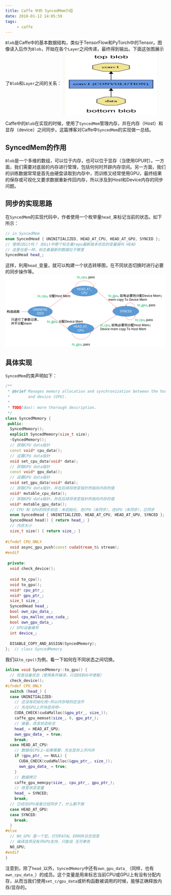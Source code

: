 ```yaml
---
title: Caffe 中的 SyncedMem介绍
date: 2018-01-12 14:05:59
tags:
     - caffe
---
```

`Blob`是Caffe中的基本数据结构，类似于TensorFlow和PyTorch中的Tensor。图像读入后作为`Blob`，开始在各个`Layer`之间传递，最终得到输出。下面这张图展示了`Blob`和`Layer`之间的关系：
 <img src="/img/caffe_syncedmem_blob_flow.jpg" width = "300" height = "200" alt="blob的流动" align=center />

Caffe中的`Blob`在实现的时候，使用了`SyncedMem`管理内存，并在内存（Host）和显存（device）之间同步。这篇博客对Caffe中`SyncedMem`的实现做一总结。
<!-- more -->

## SyncedMem的作用
`Blob`是一个多维的数组，可以位于内存，也可以位于显存（当使用GPU时）。一方面，我们需要对底层的内存进行管理，包括何何时开辟内存空间。另一方面，我们的训练数据常常是首先由硬盘读取到内存中，而训练又经常使用GPU，最终结果的保存或可视化又要求数据重新传回内存，所以涉及到Host和Device内存的同步问题。

## 同步的实现思路
在`SyncedMem`的实现代码中，作者使用一个枚举量`head_`来标记当前的状态。如下所示：

``` cpp
// in SyncedMem
enum SyncedHead { UNINITIALIZED, HEAD_AT_CPU, HEAD_AT_GPU, SYNCED };
// 使用过Git吗？ 在Git中那个标志着repo最新版本状态的变量就叫 HEAD
// 这里也是一样，标志着最新的数据位于哪里
SyncedHead head_;
```

这样，利用`head_`变量，就可以构建一个状态转移图，在不同状态切换时进行必要的同步操作等。
![状态转换图](/img/caffe_syncedmem_transfer.png)

## 具体实现
`SyncedMem`的类声明如下：

``` cpp
/**
 * @brief Manages memory allocation and synchronization between the host (CPU)
 *        and device (GPU).
 *
 * TODO(dox): more thorough description.
 */
class SyncedMemory {
 public:
  SyncedMemory();
  explicit SyncedMemory(size_t size);
  ~SyncedMemory();
  // 获取CPU data指针
  const void* cpu_data();
  // 设置CPU data指针
  void set_cpu_data(void* data);
  // 获取GPU data指针
  const void* gpu_data();
  // 设置GPU data指针
  void set_gpu_data(void* data);
  // 获取CPU data指针，并在后续将改变指针所指向内存的值
  void* mutable_cpu_data();
  // 获取GPU data指针，并在后续将改变指针所指向内存的值
  void* mutable_gpu_data();
  // CPU 和 GPU的同步状态：未初始化，在CPU（未同步），在GPU（未同步），已同步
  enum SyncedHead { UNINITIALIZED, HEAD_AT_CPU, HEAD_AT_GPU, SYNCED };
  SyncedHead head() { return head_; }
  // 内存大小
  size_t size() { return size_; }

#ifndef CPU_ONLY
  void async_gpu_push(const cudaStream_t& stream);
#endif

 private:
  void check_device();

  void to_cpu();
  void to_gpu();
  void* cpu_ptr_;
  void* gpu_ptr_;
  size_t size_;
  SyncedHead head_;
  bool own_cpu_data_;
  bool cpu_malloc_use_cuda_;
  bool own_gpu_data_;
  // GPU设备编号
  int device_;

  DISABLE_COPY_AND_ASSIGN(SyncedMemory);
};  // class SyncedMemory
```

我们以`to_cpu()`为例，看一下如何在不同状态之间切换。

``` cpp
inline void SyncedMemory::to_gpu() {
  // 检查设备状态（使用条件编译，只在DEBUG中使能）
  check_device();
#ifndef CPU_ONLY
  switch (head_) {
  case UNINITIALIZED:
    // 还没有初始化呢~所以内存啥的还没开
    // 先在GPU上开块显存吧~
    CUDA_CHECK(cudaMalloc(&gpu_ptr_, size_));
    caffe_gpu_memset(size_, 0, gpu_ptr_);
    // 接着，改变状态标志
    head_ = HEAD_AT_GPU;
    own_gpu_data_ = true;
    break;
  case HEAD_AT_CPU:
    // 数据在CPU上~如果需要，先在显存上开内存
    if (gpu_ptr_ == NULL) {
      CUDA_CHECK(cudaMalloc(&gpu_ptr_, size_));
      own_gpu_data_ = true;
    }
    // 数据拷贝
    caffe_gpu_memcpy(size_, cpu_ptr_, gpu_ptr_);
    // 改变状态变量
    head_ = SYNCED;
    break;
  // 已经在GPU或者已经同步了，什么都不做
  case HEAD_AT_GPU:
  case SYNCED:
    break;
  }
#else
  // NO_GPU 是一个宏，打印FATAL ERROR日志信息
  // 编译选项没有开GPU支持，只能说 无可奉告
  NO_GPU;
#endif
}
```

注意到，除了`head_`以外，`SyncedMemory`中还有`own_gpu_data_`（同样，也有`own_cpu_data_`）的成员。这个变量是用来标志当前CPU或GPU上有没有分配内存，从而当我们使用`set_c/gpu_data`或析构函数被调用的时候，能够正确释放内存/显存的。



